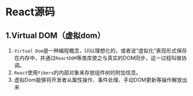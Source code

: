 # React源码
## 1.Virtual DOM（虚拟dom）
1. `Virtual Dom`是一种编程概念，UI以理想化的，或者说“虚拟化”表现形式保存在内存中，并通过`ReactDOM`等类库使之与真实的DOM同步，这一过程叫做协调。
2. `React`使用`fibers`的内部对象来存放组件树的附加信息。
3. 虚拟Dom能够将开发者从属性操作、事件处理、手动DOM更新等操作解放出来